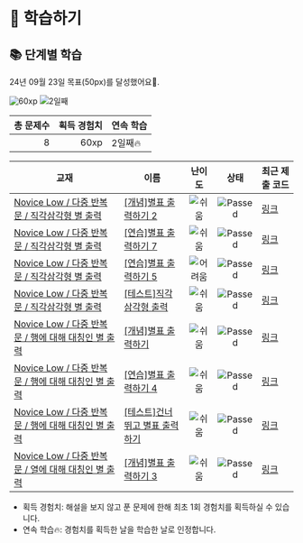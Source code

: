 # 📖 학습하기

## 📚 단계별 학습
24년 09월 23일 목표(50px)를 달성했어요🥳.

![60xp](https://img.shields.io/badge/EXP-60xp-%235cb85c.svg?for-the-badge)
![2일째](https://img.shields.io/badge/연속학습-2일째-%23E34F26.svg?for-the-badge)

|총 문제수|획득 경험치|연속 학습|
|---:|---:|---|
8|60xp|2일째🔥|

|교재|이름|난이도|상태|최근 제출 코드|
|---|---|:---:|:---:|---|
|[Novice Low / 다중 반복문 / 직각삼각형  별 출력](https://www.codetree.ai/missions?missionId=4)|[[개념]별표 출력하기 2](https://www.codetree.ai/missions/4/problems/print-star-2)|![쉬움][easy]|![Passed][passed]|[링크](https://github.com/Daehyun-Bigbread/codetree-TILs/blob/main/240923/%EB%B3%84%ED%91%9C%20%EC%B6%9C%EB%A0%A5%ED%95%98%EA%B8%B0%202/print-star-2.py)|
|[Novice Low / 다중 반복문 / 직각삼각형  별 출력](https://www.codetree.ai/missions?missionId=4)|[[연습]별표 출력하기 7](https://www.codetree.ai/missions/4/problems/print-star-7)|![쉬움][easy]|![Passed][passed]|[링크](https://github.com/Daehyun-Bigbread/codetree-TILs/blob/main/240923/%EB%B3%84%ED%91%9C%20%EC%B6%9C%EB%A0%A5%ED%95%98%EA%B8%B0%207/print-star-7.py)|
|[Novice Low / 다중 반복문 / 직각삼각형  별 출력](https://www.codetree.ai/missions?missionId=4)|[[연습]별표 출력하기 5](https://www.codetree.ai/missions/4/problems/print-star-5)|![어려움][hard]|![Passed][passed]|[링크](https://github.com/Daehyun-Bigbread/codetree-TILs/blob/main/240923/%EB%B3%84%ED%91%9C%20%EC%B6%9C%EB%A0%A5%ED%95%98%EA%B8%B0%205/print-star-5.py)|
|[Novice Low / 다중 반복문 / 직각삼각형  별 출력](https://www.codetree.ai/missions?missionId=4)|[[테스트]직각 삼각형 출력](https://www.codetree.ai/missions/4/problems/Right-triangle-and-output)|![쉬움][easy]|![Passed][passed]|[링크](https://github.com/Daehyun-Bigbread/codetree-TILs/blob/main/240923/%EC%A7%81%EA%B0%81%20%EC%82%BC%EA%B0%81%ED%98%95%20%EC%B6%9C%EB%A0%A5/Right-triangle-and-output.py)|
|[Novice Low / 다중 반복문 / 행에 대해 대칭인 별 출력](https://www.codetree.ai/missions?missionId=4)|[[개념]별표 출력하기](https://www.codetree.ai/missions/4/problems/print-star)|![쉬움][easy]|![Passed][passed]|[링크](https://github.com/Daehyun-Bigbread/codetree-TILs/blob/main/240923/%EB%B3%84%ED%91%9C%20%EC%B6%9C%EB%A0%A5%ED%95%98%EA%B8%B0/print-star.py)|
|[Novice Low / 다중 반복문 / 행에 대해 대칭인 별 출력](https://www.codetree.ai/missions?missionId=4)|[[연습]별표 출력하기 4](https://www.codetree.ai/missions/4/problems/print-star-4)|![쉬움][easy]|![Passed][passed]|[링크](https://github.com/Daehyun-Bigbread/codetree-TILs/blob/main/240923/%EB%B3%84%ED%91%9C%20%EC%B6%9C%EB%A0%A5%ED%95%98%EA%B8%B0%204/print-star-4.py)|
|[Novice Low / 다중 반복문 / 행에 대해 대칭인 별 출력](https://www.codetree.ai/missions?missionId=4)|[[테스트]건너뛰고 별표 출력하기](https://www.codetree.ai/missions/4/problems/skip-and-print-a-star)|![쉬움][easy]|![Passed][passed]|[링크](https://github.com/Daehyun-Bigbread/codetree-TILs/blob/main/240923/%EA%B1%B4%EB%84%88%EB%9B%B0%EA%B3%A0%20%EB%B3%84%ED%91%9C%20%EC%B6%9C%EB%A0%A5%ED%95%98%EA%B8%B0/skip-and-print-a-star.py)|
|[Novice Low / 다중 반복문 / 열에 대해 대칭인 별 출력](https://www.codetree.ai/missions?missionId=4)|[[개념]별표 출력하기 3](https://www.codetree.ai/missions/4/problems/print-star-3)|![쉬움][easy]|![Passed][passed]|[링크](https://github.com/Daehyun-Bigbread/codetree-TILs/blob/main/240923/%EB%B3%84%ED%91%9C%20%EC%B6%9C%EB%A0%A5%ED%95%98%EA%B8%B0%203/print-star-3.py)|


* 획득 경험치: 해설을 보지 않고 푼 문제에 한해 최초 1회 경험치를 획득하실 수 있습니다.
* 연속 학습🔥: 경험치를 획득한 날을 학습한 날로 인정합니다.










[b5]: https://img.shields.io/badge/Bronze_5-%235D3E31.svg
[b4]: https://img.shields.io/badge/Bronze_4-%235D3E31.svg
[b3]: https://img.shields.io/badge/Bronze_3-%235D3E31.svg
[b2]: https://img.shields.io/badge/Bronze_2-%235D3E31.svg
[b1]: https://img.shields.io/badge/Bronze_1-%235D3E31.svg
[s5]: https://img.shields.io/badge/Silver_5-%23394960.svg
[s4]: https://img.shields.io/badge/Silver_4-%23394960.svg
[s3]: https://img.shields.io/badge/Silver_3-%23394960.svg
[s2]: https://img.shields.io/badge/Silver_2-%23394960.svg
[s1]: https://img.shields.io/badge/Silver_1-%23394960.svg
[g5]: https://img.shields.io/badge/Gold_5-%23FFC433.svg
[g4]: https://img.shields.io/badge/Gold_4-%23FFC433.svg
[g3]: https://img.shields.io/badge/Gold_3-%23FFC433.svg
[g2]: https://img.shields.io/badge/Gold_2-%23FFC433.svg
[g1]: https://img.shields.io/badge/Gold_1-%23FFC433.svg
[p5]: https://img.shields.io/badge/Platinum_5-%2376DDD8.svg
[p4]: https://img.shields.io/badge/Platinum_4-%2376DDD8.svg
[p3]: https://img.shields.io/badge/Platinum_3-%2376DDD8.svg
[p2]: https://img.shields.io/badge/Platinum_2-%2376DDD8.svg
[p1]: https://img.shields.io/badge/Platinum_1-%2376DDD8.svg
[passed]: https://img.shields.io/badge/Passed-%23009D27.svg
[failed]: https://img.shields.io/badge/Failed-%23D24D57.svg
[easy]: https://img.shields.io/badge/쉬움-%235cb85c.svg?for-the-badge
[medium]: https://img.shields.io/badge/보통-%23FFC433.svg?for-the-badge
[hard]: https://img.shields.io/badge/어려움-%23D24D57.svg?for-the-badge